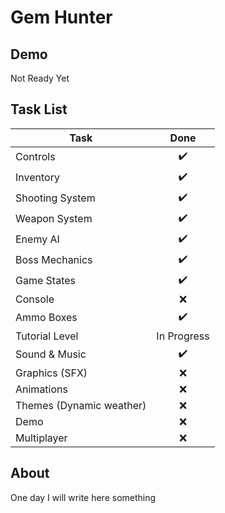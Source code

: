 # Gem Hunter

## Demo
Not Ready Yet

## Task List
| Task | Done |
| ---- | :----: |
| Controls					| :heavy_check_mark: |
| Inventory					| :heavy_check_mark: |
| Shooting System			| :heavy_check_mark: |
| Weapon System				| :heavy_check_mark: |
| Enemy AI					| :heavy_check_mark: |
| Boss Mechanics			| :heavy_check_mark: |
| Game States				| :heavy_check_mark: |
| Console					| :x: |
| Ammo Boxes				| :heavy_check_mark: |
| Tutorial Level			| In Progress |
| Sound & Music				| :heavy_check_mark: |
| Graphics (SFX)			| :x: |
| Animations				| :x: |
| Themes (Dynamic weather)	| :x: |
| Demo						| :x: |
| Multiplayer				| :x: |

## About
One day I will write here something